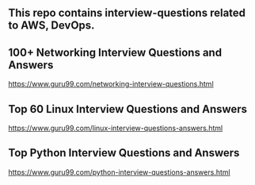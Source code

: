 ## This repo contains interview-questions related to AWS, DevOps.

## 100+ Networking Interview Questions and Answers 
https://www.guru99.com/networking-interview-questions.html

## Top 60 Linux Interview Questions and Answers 
https://www.guru99.com/linux-interview-questions-answers.html

## Top Python Interview Questions and Answers
https://www.guru99.com/python-interview-questions-answers.html
